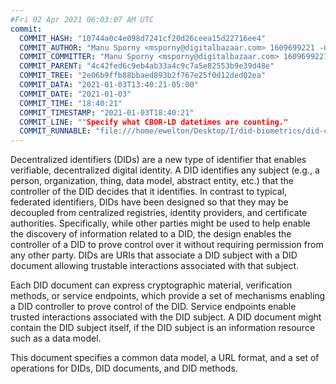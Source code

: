 ```yaml
---
#Fri 02 Apr 2021 06:03:07 AM UTC
commit:
  COMMIT_HASH: "10744a0c4e098d7241cf20d26ceea15d22716ee4"
  COMMIT_AUTHOR: "Manu Sporny <msporny@digitalbazaar.com> 1609699221 -0500"
  COMMIT_COMMITTER: "Manu Sporny <msporny@digitalbazaar.com> 1609699221 -0500"
  COMMIT_PARENT: "4c42fed6c9eb4ab33a4c9c7a5e82553b9e39d48e"
  COMMIT_TREE: "2e06b9ffb88bbaed893b2f767e25f0d12ded02ea"
  COMMIT_DATA: "2021-01-03T13:40:21-05:00"
  COMMIT_DATE: "2021-01-03"
  COMMIT_TIME: "18:40:21"
  COMMIT_TIMESTAMP: "2021-01-03T18:40:21"
  COMMIT_LINE: ""Specify what CBOR-LD datetimes are counting."
  COMMIT_RUNNABLE: "file:///home/ewelton/Desktop/I/did-biometrics/did-core-dataset/analysis/gitinfo/10744a0c4e098d7241cf20d26ceea15d22716ee4/snapshot/index.html"
---
```


<section id="abstract">
<p>
<a>Decentralized identifiers</a> (DIDs) are a new type of identifier that
enables verifiable, decentralized digital identity. A <a>DID</a> identifies any
subject (e.g., a person, organization, thing, data model, abstract entity, etc.)
that the controller of the <a>DID</a> decides that it identifies. In contrast to
typical, federated identifiers, DIDs have been designed so that they may be
decoupled from centralized registries, identity providers, and certificate
authorities. Specifically, while other parties might be used to help enable the
discovery of information related to a <a>DID</a>, the design enables the
controller of a <a>DID</a> to prove control over it without requiring permission
from any other party. <a>DIDs</a> are URIs that associate a <a>DID subject</a>
with a <a>DID document</a> allowing trustable interactions associated with that
subject.
    </p>
<p>
Each <a>DID document</a> can express cryptographic material, verification
methods, or <a>service endpoints</a>, which provide a set of mechanisms enabling
a <a>DID controller</a> to prove control of the <a>DID</a>. <a>Service
endpoints</a> enable trusted interactions associated with the <a>DID
subject</a>. A <a>DID document</a> might contain the <a>DID subject</a> itself,
if the <a>DID subject</a> is an information resource such as a data model.
    </p>
<p>
This document specifies a common data model, a URL format, and a set of
operations for <a>DIDs</a>, <a>DID documents</a>, and <a>DID methods</a>.
    </p>
</section>
